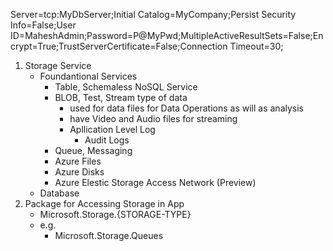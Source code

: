 Server=tcp:MyDbServer;Initial Catalog=MyCompany;Persist Security Info=False;User ID=MaheshAdmin;Password=P@MyPwd;MultipleActiveResultSets=False;Encrypt=True;TrustServerCertificate=False;Connection Timeout=30;

1. Storage Service
	- Foundantional Services
		- Table, Schemaless NoSQL Service
		- BLOB, Test, Stream type of data
			- used for data files for Data Operations as will as analysis
			- have Video and Audio files for streaming
			- Apllication Level Log
				- Audit Logs  
		- Queue, Messaging
		- Azure Files
		- Azure Disks
		- Azure Elestic Storage Access Network (Preview) 
	- Database
2. Package for Accessing Storage in App
	-  Microsoft.Storage.{STORAGE-TYPE}
	- e.g.
		- Microsoft.Storage.Queues	